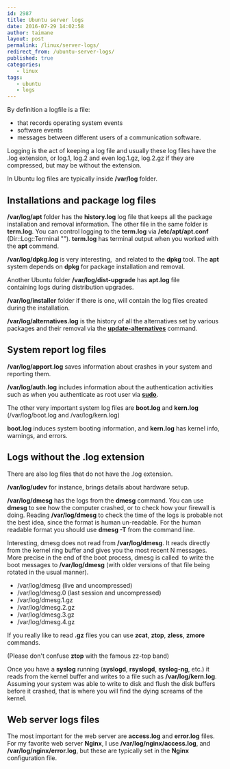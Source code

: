 ```yaml
---
id: 2987
title: Ubuntu server logs
date: 2016-07-29 14:02:58
author: taimane
layout: post
permalink: /linux/server-logs/
redirect_from: /ubuntu-server-logs/
published: true
categories:
   - linux
tags:
   - ubuntu
   - logs
---
```

By definition a logfile is a file:

* that records operating system events
* software events
* messages between different users of a communication software.


Logging is the act of keeping a log file and usually these log files have the .log extension, or log.1, log.2 and even log.1.gz, log.2.gz if they are compressed, but may be without the extension.


In Ubuntu log files are typically inside <strong>/var/log</strong> folder.

## Installations and package log files

<strong>/var/log/apt</strong> folder has the <strong>history.log</strong> log file that keeps all the package installation and removal information. The other file in the same folder is <strong>term.log</strong>. You can control logging to the <strong>term.log</strong> via <strong>/etc/apt/apt.conf</strong> (Dir::Log::Terminal ""). <strong>term.log</strong> has terminal output when you worked with the <strong>apt</strong> command.



<strong>/var/log/dpkg.log</strong> is very interesting,  and related to the <strong>dpkg</strong> tool. The <strong>apt</strong> system depends on <strong>dpkg</strong> for package installation and removal.



Another Ubuntu folder <strong>/var/log/dist-upgrade</strong> has <strong>apt.log</strong> file containing logs during distribution upgrades.



<strong>/var/log/installer</strong> folder if there is one, will contain the log files created during the installation.

<strong>/var/log/alternatives.log</strong> is the history of all the alternatives set by various packages and their removal via the <strong><span style="text-decoration: underline;">update-alternatives</span></strong> command.

## System report log files

<strong>/var/log/apport.log</strong> saves information about crashes in your system and reporting them.



<strong>/var/log/auth.log</strong> includes information about the authentication activities such as when you authenticate as root user via <span style="text-decoration: underline;"><strong>sudo</strong></span>.



The other very important system log files are <strong>boot.log</strong> and <strong>kern.log</strong> (/var/log/boot.log and /var/log/kern.log)



<strong>boot.log</strong> induces system booting information, and <strong>kern.log</strong> has kernel info, warnings, and errors.

<h2>Logs without the .log extension</h2>

There are also log files that do not have the .log extension.



<strong>/var/log/udev</strong> for instance, brings details about hardware setup.



<strong>/var/log/dmesg</strong> has the logs from the <strong>dmesg</strong> command. You can use <strong>dmesg</strong> to see how the computer crashed, or to check how your firewall is doing. Reading <strong>/var/log/dmesg</strong> to check the time of the logs is probable not the best idea, since the format is human un-readable. For the human readable format you should use <strong>dmesg -T</strong> from the command line.



Interesting, dmesg does not read from <strong>/var/log/dmesg</strong>. It reads directly from the kernel ring buffer and gives you the most recent N messages. More precise in the end of the boot process, dmesg is called  to write the boot messages to <strong>/var/log/dmesg</strong> (with older versions of that file being rotated in the usual manner).



* /var/log/dmesg (live and uncompressed)
* /var/log/dmesg.0 (last session and uncompressed)
* /var/log/dmesg.1.gz
* /var/log/dmesg.2.gz
* /var/log/dmesg.3.gz
* /var/log/dmesg.4.gz


If you really like to read <strong>.gz</strong> files you can use <strong>zcat</strong>, <strong>ztop</strong>, <strong>zless</strong>, <strong>zmore</strong> commands.

(Please don't confuse <strong>ztop</strong> with the famous zz-top band)

Once you have a <strong>syslog</strong> running (<strong>syslogd</strong>, <strong>rsyslogd</strong>, <strong>syslog-ng</strong>, etc.) it reads from the kernel buffer and writes to a file such as <strong>/var/log/kern.log</strong>. Assuming your system was able to write to disk and flush the disk buffers before it crashed, that is where you will find the dying screams of the kernel.

## Web server logs files

The most important for the web server are <strong>access.log</strong> and <strong>error.log</strong> files. For my favorite web server <strong>Nginx</strong>, I use <strong>/var/log/nginx/access.log</strong>, and <strong>/var/log/nginx/error.log</strong>, but these are typically set in the <strong>Nginx</strong> configuration file.




